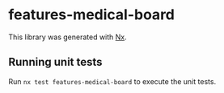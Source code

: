 # features-medical-board

This library was generated with [Nx](https://nx.dev).

## Running unit tests

Run `nx test features-medical-board` to execute the unit tests.
